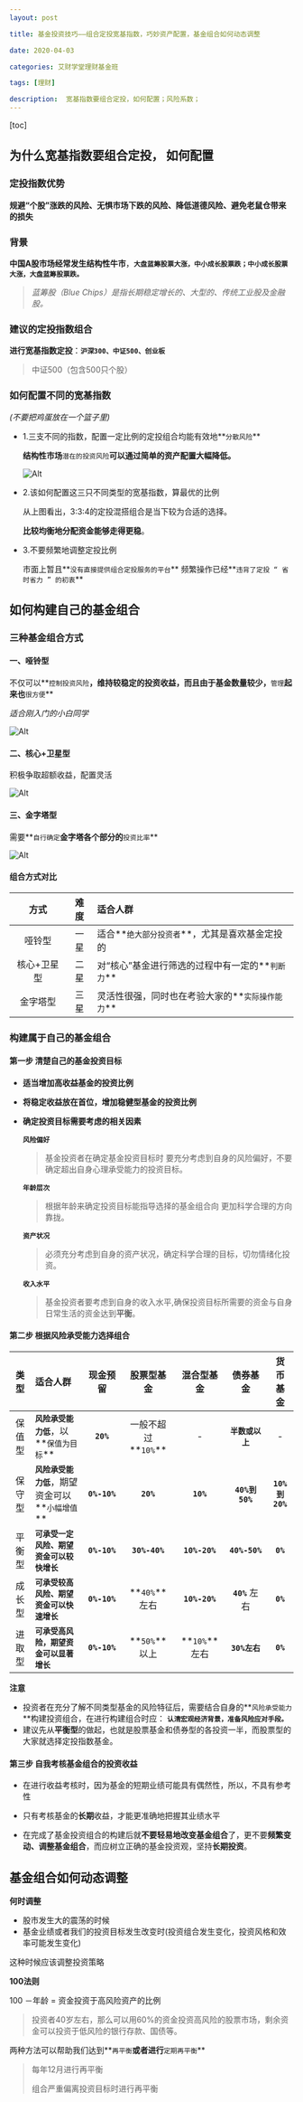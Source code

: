 ```yaml
---
layout: post

title: 基金投资技巧——组合定投宽基指数，巧妙资产配置，基金组合如何动态调整

date: 2020-04-03

categories: 艾财学堂理财基金班

tags: [理财]

description:  宽基指数要组合定投，如何配置；风险系数；
---
```


[toc]

## 为什么宽基指数要组合定投， 如何配置

###  定投指数优势

**规避“个股”涨跌的风险、无惧市场下跌的风险、降低道德风险、避免老鼠仓带来的损失**

### 背景

**中国A股市场经常发生结构性牛市**，**`大盘蓝筹股票大涨，中小成长股票跌；中小成长股票大涨，大盘蓝筹股票跌。`**

> *蓝筹股（Blue Chips）是指长期稳定增长的、大型的、传统工业股及金融股。*

### 建议的定投指数组合

**进行宽基指数定投**：**`沪深300、中证500、创业板`**

> 中证500（包含500只个股）

### 如何配置不同的宽基指数

*(不要把鸡蛋放在一个篮子里)*

- 1.三支不同的指数，配置一定比例的定投组合均能有效地**`分散风险`** 

  **结构性市场**`潜在的投资风险`**可以通过简单的资产配置大幅降低。**

  ![Alt](https://user-images.githubusercontent.com/35519242/78320469-22f43880-759c-11ea-9959-ed1552bf145b.png)

- 2.该如何配置这三只不同类型的宽基指数，算最优的比例

  从上图看出，3∶3∶4的定投混搭组合是当下较为合适的选择。

  **比较均衡地分配资金能够走得更稳**。

- 3.不要频繁地调整定投比例

  市面上暂且**`没有直接提供组合定投服务的平台`**
  频繁操作已经**`违背了定投 “ 省时省力 ” 的初衷`**

## 如何构建自己的基金组合

### 三种基金组合方式

#### 一、哑铃型

不仅可以**`控制投资风险`**，维持较稳定的投资收益，而且由于基金数量较少，**`管理`**起来也**`很方便`**

*适合刚入门的小白同学*

![Alt](https://user-images.githubusercontent.com/35519242/78321126-b9752980-759d-11ea-9aaf-f7b2e5fadc1a.png)

#### 二、核心+卫星型

积极争取超额收益，配置灵活

![Alt](https://user-images.githubusercontent.com/35519242/78321331-3ef8d980-759e-11ea-80c1-9ed3e6e18f7f.png)

#### 三、金字塔型

需要**`自行确定`**金字塔各个部分的**`投资比率`**

![Alt](https://user-images.githubusercontent.com/35519242/78321440-841d0b80-759e-11ea-81e1-87b70871a993.png)

#### 组合方式对比

|    方式     | 难度 | 适合人群                                         |
| :---------: | :--: | :----------------------------------------------- |
|   哑铃型    | 一星 | 适合**`绝大部分投资者`**，尤其是喜欢基金定投的   |
| 核心+卫星型 | 二星 | 对“核心”基金进行筛选的过程中有一定的**`判断力`** |
|  金字塔型   | 三星 | 灵活性很强，同时也在考验大家的**`实际操作能力`** |

### 构建属于自己的基金组合

#### 第一步 清楚自己的基金投资目标

- **适当增加高收益基金的投资比例**

- **将稳定收益放在首位，增加稳健型基金的投资比例**

- **确定投资目标需要考虑的相关因素**

  **`风险偏好`**

  > 基金投资者在确定基金投资目标时 要充分考虑到自身的风险偏好，不要确定超出自身心理承受能力的投资目标。

  **`年龄层次`**

  > 根据年龄来确定投资目标能指导选择的基金组合向 更加科学合理的方向靠拢。

  **`资产状况`**

  > 必须充分考虑到自身的资产状况，确定科学合理的目标，切勿情绪化投资。

  **`收入水平`**

  > 基金投资者要考虑到自身的收入水平,确保投资目标所需要的资金与自身日常生活的资金达到**平衡**。

#### 第二步 根据风险承受能力选择组合

|  类型  | 适合人群                                         |   现金预留   |     股票型基金      |  混合型基金   |     债券基金     |    货币基金    |
| :----: | :----------------------------------------------- | :----------: | :-----------------: | :-----------: | :--------------: | :------------: |
| 保值型 | **`风险承受能力低`**，以**`保值为目标`**         |  **`20%`**   | 一般不超过**`10%`** |       -       | **`半数或以上`** |       -        |
| 保守型 | **`风险承受能力低`**，期望资金可以**`小幅增值`** | **`0%-10%`** |      **`20%`**      |   **`10%`**   |  **`40%到50%`**  | **`10%到20%`** |
| 平衡型 | **`可承受一定风险、期望资金可以较快增长`**       | **`0%-10%`** |    **`30%-40%`**    | **`10%-20%`** |  **`40%-50%`**   |    **`0%`**    |
| 成长型 | **`可承受较高风险、期望资金可以快速增长`**       | **`0%-10%`** |    **`40%`**左右    | **`10%-20%`** |  **`40%`** 左右  |    **`0%`**    |
| 进取型 | **`可承受高风险，期望资金可以显著增长`**         | **`0%-10%`** |    **`50%`**以上    | **`10%`**左右 |  **`30%左右`**   |    **`0%`**    |

**注意**

- 投资者在充分了解不同类型基金的风险特征后，需要结合自身的**`风险承受能力`**构建投资组合，在进行构建组合时应： **`认清宏观经济背景，准备风险应对手段。`**
- 建议先从**平衡型**的做起，也就是股票基金和债券型的各投资一半，而股票型的大家就选择定投指数基金。

#### 第三步 自我考核基金组合的投资收益

- 在进行收益考核时，因为基金的短期业绩可能具有偶然性，所以，不具有参考性

- 只有考核基金的**长期**收益，才能更准确地把握其业绩水平
- 在完成了基金投资组合的构建后就**不要轻易地改变基金组合**了，更不要**频繁变动、调整基金组合**，而应树立正确的基金投资观，坚持**长期投资**。

## 基金组合如何动态调整

**何时调整**

- 股市发生大的震荡的时候
- 基金业绩或者我们的投资目标发生改变时(投资组合发生变化，投资风格和效率可能发生变化)

这种时候应该调整投资策略

**100法则**

100 －年龄 = 资金投资于高风险资产的比例

>投资者40岁左右，那么可以用60%的资金投资高风险的股票市场，剩余资金可以投资于低风险的银行存款、国债等。

两种方法可以帮助我们达到**`再平衡`**或者进行**`定期再平衡`**

>每年12月进行再平衡
>
>组合严重偏离投资目标时进行再平衡